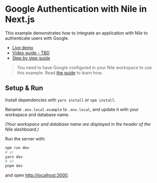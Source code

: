 # Google Authentication with Nile in Next.js

This example demonstrates how to integrate an application with Nile to authenticate users with
Google.

- [Live demo](https://niledatabase-google-sso.vercel.app)
- [Video guide - TBD](TBD)
- [Step by step guide](https://www.thenile.dev/docs/user-authentication/social-login/google)

> You need to have Google configured in your Nile workspace to use this example.
> Read [the guide](https://www.thenile.dev/docs/user-authentication/social-login/google) to learn how.

## Setup & Run

Install dependencies with `yarn install` or `npm install`.

Rename `.env.local.example` to `.env.local`, and update it with your workspace and database name.

_(Your workspace and database name are displayed in the header of the Nile dashboard.)_

Run the server with:

```bash
npm run dev
# or
yarn dev
# or
pnpm dev
```

and open [http://localhost:3000](http://localhost:3000).
